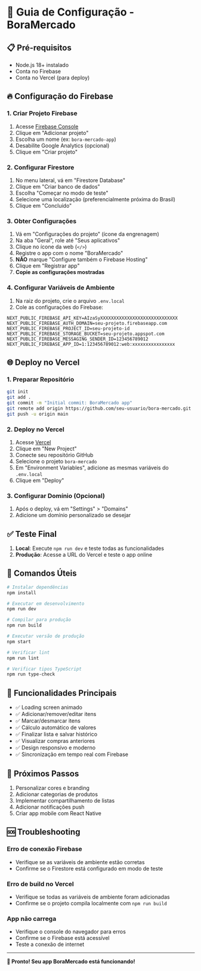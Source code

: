 # 🚀 Guia de Configuração - BoraMercado

## 📋 Pré-requisitos

- Node.js 18+ instalado
- Conta no Firebase
- Conta no Vercel (para deploy)

## 🔥 Configuração do Firebase

### 1. Criar Projeto Firebase

1. Acesse [Firebase Console](https://console.firebase.google.com/)
2. Clique em "Adicionar projeto"
3. Escolha um nome (ex: `bora-mercado-app`)
4. Desabilite Google Analytics (opcional)
5. Clique em "Criar projeto"

### 2. Configurar Firestore

1. No menu lateral, vá em "Firestore Database"
2. Clique em "Criar banco de dados"
3. Escolha "Começar no modo de teste"
4. Selecione uma localização (preferencialmente próxima do Brasil)
5. Clique em "Concluído"

### 3. Obter Configurações

1. Vá em "Configurações do projeto" (ícone da engrenagem)
2. Na aba "Geral", role até "Seus aplicativos"
3. Clique no ícone da web (`</>`)
4. Registre o app com o nome "BoraMercado"
5. **NÃO** marque "Configure também o Firebase Hosting"
6. Clique em "Registrar app"
7. **Copie as configurações mostradas**

### 4. Configurar Variáveis de Ambiente

1. Na raiz do projeto, crie o arquivo `.env.local`
2. Cole as configurações do Firebase:

```env
NEXT_PUBLIC_FIREBASE_API_KEY=AIzaSyXXXXXXXXXXXXXXXXXXXXXXXXXXXXX
NEXT_PUBLIC_FIREBASE_AUTH_DOMAIN=seu-projeto.firebaseapp.com
NEXT_PUBLIC_FIREBASE_PROJECT_ID=seu-projeto-id
NEXT_PUBLIC_FIREBASE_STORAGE_BUCKET=seu-projeto.appspot.com
NEXT_PUBLIC_FIREBASE_MESSAGING_SENDER_ID=123456789012
NEXT_PUBLIC_FIREBASE_APP_ID=1:123456789012:web:xxxxxxxxxxxxxxxx
```

## 🌐 Deploy no Vercel

### 1. Preparar Repositório

```bash
git init
git add .
git commit -m "Initial commit: BoraMercado app"
git remote add origin https://github.com/seu-usuario/bora-mercado.git
git push -u origin main
```

### 2. Deploy no Vercel

1. Acesse [Vercel](https://vercel.com)
2. Clique em "New Project"
3. Conecte seu repositório GitHub
4. Selecione o projeto `bora-mercado`
5. Em "Environment Variables", adicione as mesmas variáveis do `.env.local`
6. Clique em "Deploy"

### 3. Configurar Domínio (Opcional)

1. Após o deploy, vá em "Settings" > "Domains"
2. Adicione um domínio personalizado se desejar

## ✅ Teste Final

1. **Local**: Execute `npm run dev` e teste todas as funcionalidades
2. **Produção**: Acesse a URL do Vercel e teste o app online

## 🔧 Comandos Úteis

```bash
# Instalar dependências
npm install

# Executar em desenvolvimento
npm run dev

# Compilar para produção
npm run build

# Executar versão de produção
npm start

# Verificar lint
npm run lint

# Verificar tipos TypeScript
npm run type-check
```

## 📱 Funcionalidades Principais

- ✅ Loading screen animado
- ✅ Adicionar/remover/editar itens
- ✅ Marcar/desmarcar itens
- ✅ Cálculo automático de valores
- ✅ Finalizar lista e salvar histórico
- ✅ Visualizar compras anteriores
- ✅ Design responsivo e moderno
- ✅ Sincronização em tempo real com Firebase

## 🎯 Próximos Passos

1. Personalizar cores e branding
2. Adicionar categorias de produtos
3. Implementar compartilhamento de listas
4. Adicionar notificações push
5. Criar app mobile com React Native

## 🆘 Troubleshooting

### Erro de conexão Firebase

- Verifique se as variáveis de ambiente estão corretas
- Confirme se o Firestore está configurado em modo de teste

### Erro de build no Vercel

- Verifique se todas as variáveis de ambiente foram adicionadas
- Confirme se o projeto compila localmente com `npm run build`

### App não carrega

- Verifique o console do navegador para erros
- Confirme se o Firebase está acessível
- Teste a conexão de internet

---

**🎉 Pronto! Seu app BoraMercado está funcionando!**
